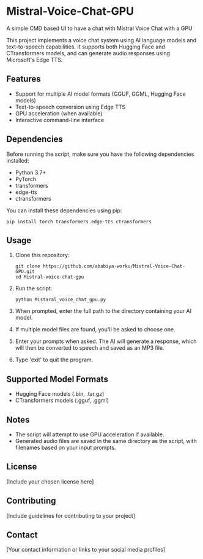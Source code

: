 # Mistral-Voice-Chat-GPU
A simple CMD based UI to have a chat with Mistral Voice Chat with a GPU

This project implements a voice chat system using AI language models and text-to-speech capabilities. It supports both Hugging Face and CTransformers models, and can generate audio responses using Microsoft's Edge TTS.

## Features

- Support for multiple AI model formats (GGUF, GGML, Hugging Face models)
- Text-to-speech conversion using Edge TTS
- GPU acceleration (when available)
- Interactive command-line interface

## Dependencies

Before running the script, make sure you have the following dependencies installed:

- Python 3.7+
- PyTorch
- transformers
- edge-tts
- ctransformers

You can install these dependencies using pip:

```
pip install torch transformers edge-tts ctransformers
```

## Usage

1. Clone this repository:
   ```
   git clone https://github.com/ababiya-worku/Mistral-Voice-Chat-GPU.git
   cd Mistral-voice-chat-gpu
   ```

2. Run the script:
   ```
   python Mistaral_voice_chat_gpu.py
   ```

3. When prompted, enter the full path to the directory containing your AI model.

4. If multiple model files are found, you'll be asked to choose one.

5. Enter your prompts when asked. The AI will generate a response, which will then be converted to speech and saved as an MP3 file.

6. Type 'exit' to quit the program.

## Supported Model Formats

- Hugging Face models (.bin, .tar.gz)
- CTransformers models (.gguf, .ggml)

## Notes

- The script will attempt to use GPU acceleration if available.
- Generated audio files are saved in the same directory as the script, with filenames based on your input prompts.

## License

[Include your chosen license here]

## Contributing

[Include guidelines for contributing to your project]

## Contact

[Your contact information or links to your social media profiles]

